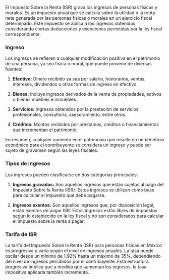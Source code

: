   
El Impuesto Sobre la Renta (ISR) grava los ingresos de personas físicas y morales. Es un impuesto anual que se calcula sobre la utilidad o la renta neta generada por las personas físicas o morales en un ejercicio fiscal determinado. Este impuesto se aplica a los ingresos obtenidos, considerando ciertas deducciones y exenciones permitidas por la ley fiscal correspondiente.

### Ingreso

Los ingresos se refieren a cualquier modificación positiva en el patrimonio de una persona, ya sea física o moral, que puede provenir de diversas fuentes:

1. **Efectivo:** Dinero recibido ya sea por salario, honorarios, ventas, intereses, dividendos u otras formas de ingreso en efectivo.

2. **Bienes:** Incluye ingresos derivados de la venta de propiedades, activos o bienes muebles e inmuebles.

3. **Servicios:** Ingresos obtenidos por la prestación de servicios profesionales, consultoría, asesoramiento, entre otros.

4. **Créditos:** Montos recibidos por préstamos, créditos o financiamientos que incrementan el patrimonio.

En resumen, cualquier aumento en el patrimonio que resulte en un beneficio económico para el contribuyente se considera un ingreso y puede ser sujeto de gravamen según las leyes fiscales.

### Tipos de ingresos

Los ingresos pueden clasificarse en dos categorías principales:

1. **Ingresos gravados:** Son aquellos ingresos que están sujetos al pago del Impuesto Sobre la Renta (ISR). Estos ingresos se utilizan como base para calcular el impuesto que debe pagarse.

2. **Ingresos exentos:** Son aquellos ingresos que, por disposición legal, están exentos de pagar ISR. Estos ingresos están libres de impuestos según lo establecido en la ley fiscal y no son considerados para calcular el impuesto sobre la renta a pagar.

### Tarifa de ISR
La tarifa del Impuesto Sobre la Renta (ISR) para personas físicas en México es progresiva y varía según el nivel de ingresos anuales. La tasa puede oscilar desde un mínimo de 1.92% hasta un máximo de 35%, dependiendo del nivel de ingresos percibidos por el contribuyente. Esta estructura progresiva implica que a medida que aumentan los ingresos, la tasa impositiva aplicada también incrementa.


